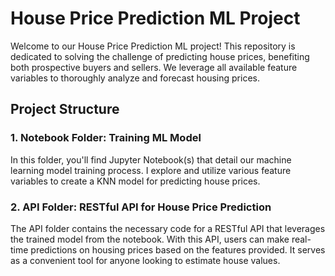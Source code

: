 # House Price Prediction ML Project

Welcome to our House Price Prediction ML project! This repository is dedicated to solving the challenge of predicting house prices, benefiting both prospective buyers and sellers. We leverage all available feature variables to thoroughly analyze and forecast housing prices.

## Project Structure

### 1. Notebook Folder: Training ML Model
In this folder, you'll find Jupyter Notebook(s) that detail our machine learning model training process. I explore and utilize various feature variables to create a KNN model for predicting house prices.

### 2. API Folder: RESTful API for House Price Prediction
The API folder contains the necessary code for a RESTful API that leverages the trained model from the notebook. With this API, users can make real-time predictions on housing prices based on the features provided. It serves as a convenient tool for anyone looking to estimate house values.
